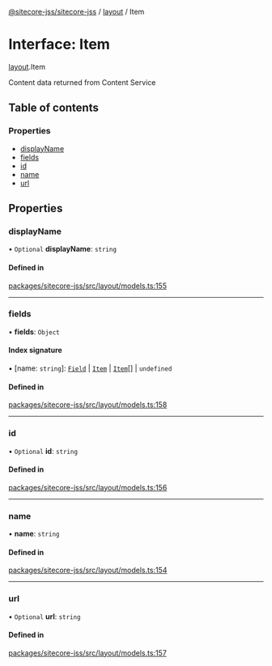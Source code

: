 [@sitecore-jss/sitecore-jss](../README.md) / [layout](../modules/layout.md) / Item

# Interface: Item

[layout](../modules/layout.md).Item

Content data returned from Content Service

## Table of contents

### Properties

- [displayName](layout.Item.md#displayname)
- [fields](layout.Item.md#fields)
- [id](layout.Item.md#id)
- [name](layout.Item.md#name)
- [url](layout.Item.md#url)

## Properties

### displayName

• `Optional` **displayName**: `string`

#### Defined in

[packages/sitecore-jss/src/layout/models.ts:155](https://github.com/Sitecore/jss/blob/fa162b1dd/packages/sitecore-jss/src/layout/models.ts#L155)

___

### fields

• **fields**: `Object`

#### Index signature

▪ [name: `string`]: [`Field`](layout.Field.md) \| [`Item`](layout.Item.md) \| [`Item`](layout.Item.md)[] \| `undefined`

#### Defined in

[packages/sitecore-jss/src/layout/models.ts:158](https://github.com/Sitecore/jss/blob/fa162b1dd/packages/sitecore-jss/src/layout/models.ts#L158)

___

### id

• `Optional` **id**: `string`

#### Defined in

[packages/sitecore-jss/src/layout/models.ts:156](https://github.com/Sitecore/jss/blob/fa162b1dd/packages/sitecore-jss/src/layout/models.ts#L156)

___

### name

• **name**: `string`

#### Defined in

[packages/sitecore-jss/src/layout/models.ts:154](https://github.com/Sitecore/jss/blob/fa162b1dd/packages/sitecore-jss/src/layout/models.ts#L154)

___

### url

• `Optional` **url**: `string`

#### Defined in

[packages/sitecore-jss/src/layout/models.ts:157](https://github.com/Sitecore/jss/blob/fa162b1dd/packages/sitecore-jss/src/layout/models.ts#L157)
